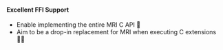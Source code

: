 #### Excellent FFI Support

- Enable implementing the entire MRI C API 💪
- Aim to be a drop-in replacement for MRI when executing C extensions 🤸‍♀️
